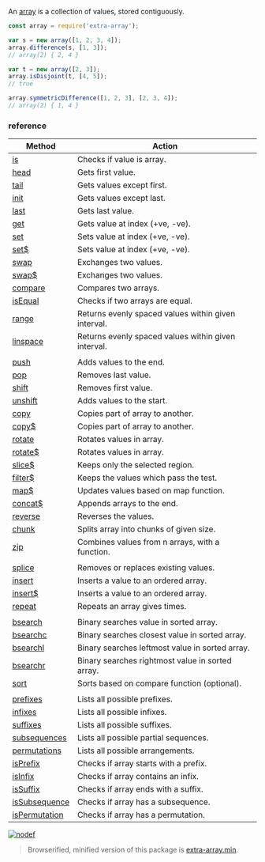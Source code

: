 An [array] is a collection of values, stored contiguously.

```javascript
const array = require('extra-array');

var s = new array([1, 2, 3, 4]);
array.difference(s, [1, 3]);
// array(2) { 2, 4 }

var t = new array([2, 3]);
array.isDisjoint(t, [4, 5]);
// true

array.symmetricDifference([1, 2, 3], [2, 3, 4]);
// array(2) { 1, 4 }
```

### reference

| Method                 | Action
|------------------------|-------
| [is]                   | Checks if value is array.
| [head]                 | Gets first value.
| [tail]                 | Gets values except first.
| [init]                 | Gets values except last.
| [last]                 | Gets last value.
| [get]                  | Gets value at index (+ve, -ve).
| [set]                  | Sets value at index (+ve, -ve).
| [set$]                 | Sets value at index (+ve, -ve).
| [swap]                 | Exchanges two values.
| [swap$]                | Exchanges two values.
| [compare]              | Compares two arrays.
| [isEqual]              | Checks if two arrays are equal.
| [range]                | Returns evenly spaced values within given interval.
| [linspace]             | Returns evenly spaced values within given interval.
|                        | 
| [push]                 | Adds values to the end. 
| [pop]                  | Removes last value.
| [shift]                | Removes first value.
| [unshift]              | Adds values to the start.
| [copy]                 | Copies part of array to another.
| [copy$]                | Copies part of array to another.
| [rotate]               | Rotates values in array.
| [rotate$]              | Rotates values in array.
| [slice$]               | Keeps only the selected region.
| [filter$]              | Keeps the values which pass the test.
| [map$]                 | Updates values based on map function.
| [concat$]              | Appends arrays to the end.
| [reverse]              | Reverses the values.
| [chunk]                | Splits array into chunks of given size.
| [zip]                  | Combines values from n arrays, with a function.
|                        | 
| [splice]               | Removes or replaces existing values.
| [insert]               | Inserts a value to an ordered array.
| [insert$]              | Inserts a value to an ordered array.
| [repeat]               | Repeats an array gives times.
|                        | 
| [bsearch]              | Binary searches value in sorted array.
| [bsearchc]             | Binary searches closest value in sorted array.
| [bsearchl]             | Binary searches leftmost value in sorted array.
| [bsearchr]             | Binary searches rightmost value in sorted array.
| [sort]                 | Sorts based on compare function (optional).
|                        | 
| [prefixes]             | Lists all possible prefixes.
| [infixes]              | Lists all possible infixes.
| [suffixes]             | Lists all possible suffixes.
| [subsequences]         | Lists all possible partial sequences.
| [permutations]         | Lists all possible arrangements.
| [isPrefix]             | Checks if array starts with a prefix.
| [isInfix]              | Checks if array contains an infix.
| [isSuffix]             | Checks if array ends with a suffix.
| [isSubsequence]        | Checks if array has a subsequence.
| [isPermutation]        | Checks if array has a permutation.

[![nodef](https://merferry.glitch.me/card/extra-array.svg)](https://nodef.github.io)

> Browserified, minified version of this package is [extra-array.min].

[is]: https://github.com/nodef/extra-array/wiki/is
[head]: https://github.com/nodef/extra-array/wiki/head
[tail]: https://github.com/nodef/extra-array/wiki/tail
[init]: https://github.com/nodef/extra-array/wiki/init
[last]: https://github.com/nodef/extra-array/wiki/last
[get]: https://github.com/nodef/extra-array/wiki/get
[set]: https://github.com/nodef/extra-array/wiki/set
[set$]: https://github.com/nodef/extra-array/wiki/set$
[swap]: https://github.com/nodef/extra-array/wiki/swap
[swap$]: https://github.com/nodef/extra-array/wiki/swap$
[compare]: https://github.com/nodef/extra-array/wiki/compare
[isEqual]: https://github.com/nodef/extra-array/wiki/isEqual
[range]: https://github.com/nodef/extra-array/wiki/range
[linspace]: https://github.com/nodef/extra-array/wiki/linspace
[push]: https://github.com/nodef/extra-array/wiki/push
[pop]: https://github.com/nodef/extra-array/wiki/pop
[shift]: https://github.com/nodef/extra-array/wiki/shift
[unshift]: https://github.com/nodef/extra-array/wiki/unshift
[copy]: https://github.com/nodef/extra-array/wiki/copy
[copy$]: https://github.com/nodef/extra-array/wiki/copy$
[rotate]: https://github.com/nodef/extra-array/wiki/rotate
[rotate$]: https://github.com/nodef/extra-array/wiki/rotate$
[slice$]: https://github.com/nodef/extra-array/wiki/slice$
[filter$]: https://github.com/nodef/extra-array/wiki/filter$
[map$]: https://github.com/nodef/extra-array/wiki/map$
[concat$]: https://github.com/nodef/extra-array/wiki/concat$
[reverse]: https://github.com/nodef/extra-array/wiki/reverse
[chunk]: https://github.com/nodef/extra-array/wiki/chunk
[zip]: https://github.com/nodef/extra-array/wiki/zip
[splice]: https://github.com/nodef/extra-array/wiki/splice
[insert]: https://github.com/nodef/extra-array/wiki/insert
[insert$]: https://github.com/nodef/extra-array/wiki/insert$
[repeat]: https://github.com/nodef/extra-array/wiki/repeat
[bsearch]: https://github.com/nodef/extra-array/wiki/bsearch
[bsearchc]: https://github.com/nodef/extra-array/wiki/bsearchc
[bsearchl]: https://github.com/nodef/extra-array/wiki/bsearchl
[bsearchr]: https://github.com/nodef/extra-array/wiki/bsearchr
[sort]: https://github.com/nodef/extra-array/wiki/sort
[prefixes]: https://github.com/nodef/extra-array/wiki/prefixes
[infixes]: https://github.com/nodef/extra-array/wiki/infixes
[suffixes]: https://github.com/nodef/extra-array/wiki/suffixes
[subsequences]: https://github.com/nodef/extra-array/wiki/subsequences
[permutations]: https://github.com/nodef/extra-array/wiki/permutations
[isPrefix]: https://github.com/nodef/extra-array/wiki/isPrefix
[isInfix]: https://github.com/nodef/extra-array/wiki/isInfix
[isSuffix]: https://github.com/nodef/extra-array/wiki/isSuffix
[isSubsequence]: https://github.com/nodef/extra-array/wiki/isSubsequence
[isPermutation]: https://github.com/nodef/extra-array/wiki/isPermutation
[array]: https://developer.mozilla.org/en-US/docs/Web/JavaScript/Reference/Global_Objects/Array
[extra-array.min]: https://www.npmjs.com/package/extra-array.min
